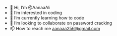 - 👋 Hi, I’m @AanaaAli
- 👀 I’m interested in coding
- 🌱 I’m currently learning how to code
- 💞️ I’m looking to collaborate on password cracking
- 📫 How to reach me aanaaa256@gmail.com

<!---
AanaaAli277/AanaaAli277 is a ✨ special ✨ repository because its `README.md` (this file) appears on your GitHub profile.
You can click the Preview link to take a look at your changes.
--->
